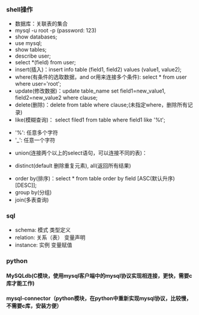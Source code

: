 ### shell操作
- 数据库：关联表的集合
- mysql -u root -p (password: 123)
- show databases;
- use mysql;
- show tables;
- describe user;
- select *(field) from user;
- insert(插入)：insert info table (field1, field2) values (value1, value2);
- where(有条件的选取数据，and or用来连接多个条件): select * from user where user='root';
- update(修改数据)：update table_name set field1=new_value1, field2=new_value2 where clause;
- delete(删除)：delete from table where clause;(未指定where，删除所有记录)
- like(模糊查询)： select filed1 from table where field1 like '%t';
 + '%': 任意多个字符
 + '_': 任意一个字符
- union(连接两个以上的select语句，可以连接不同的表)：
 + distinct(default 删除重复元素), all(返回所有结果)
- order by(排序)：select * from table order by field [ASC(默认升序) [DESC]];
- group by(分组)
- join(多表查询)

### sql
- schema: 模式  类型定义
- relation: 关系（表） 变量声明
- instance: 实例  变量赋值


### python
#### MySQLdb(C模块，使用mysql客户端中的mysql协议实现相连接，更快，需要c库才能工作)
#### mysql-connector（python模块，在python中重新实现mysql协议，比较慢，不需要c库，安装方便）
